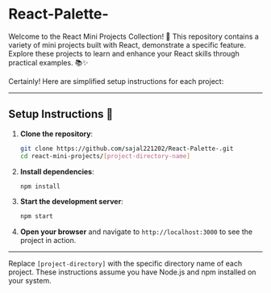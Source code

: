 # React-Palette-
 Welcome to the React Mini Projects Collection! 🚀 This repository contains a variety of mini projects built with React, demonstrate a specific feature. Explore these projects to learn and enhance your React skills through practical examples. 📚✨

Certainly! Here are simplified setup instructions for each project:

---

## Setup Instructions 🚀

1. **Clone the repository**:
   ```bash
   git clone https://github.com/sajal221202/React-Palette-.git
   cd react-mini-projects/[project-directory-name]
   ```

2. **Install dependencies**:
   ```bash
   npm install
   ```

3. **Start the development server**:
   ```bash
   npm start
   ```

4. **Open your browser** and navigate to `http://localhost:3000` to see the project in action.

---

Replace `[project-directory]` with the specific directory name of each project. These instructions assume you have Node.js and npm installed on your system.

